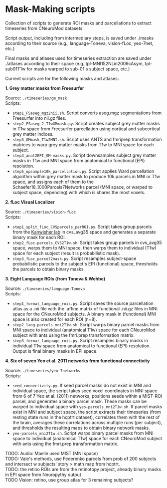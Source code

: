 Mask-Making scripts
===================

Collection of scripts to generate ROI masks and parcellations to extract timeseries from CNeuroMod datasets.

Script output, including from intermediary steps, is saved under ./masks according to their source (e.g., language-Toneva, vision-fLoc, yeo-7net, etc.)

Final masks and atlases used for timeseries extraction are saved under ./atlases according to their
space (e.g.,tpl-MNI152NLin2009cAsym, tpl-sub01T1w for masks warped to sub-01's subject space, etc.)

Current scripts are for the following masks and atlases:


**1. Grey matter masks from Freesurfer**

Source: ``./timeseries/gm_mask`` \
Scripts:

* ``step1_FSaseg_mgz2nii.sh``. Script converts aseg.mgz segmentations from Freesurfer
into nii.gz files.
* ``step2_FSaseg_2_T1wGMmask.py``. Script creates subject grey matter masks in
T1w space from Freesurfer parcellation using cortical and subcortical grey
matter indices.
* ``step3_GMmask_T1w2MNI.sh``. Script uses ANTS and fmriprep transformation
matrices to warp grey matter masks from T1w to MNI space for each subject.
* ``step4_anat2EPI_GM-masks.py``. Script downsamples subject grey matter masks
in T1w and MNI space from anatomical to functional (EPI) resolution.
* ``step5_upsample10k_parcellation.py``. Script applies Ward parcellation algorithm within grey matter mask to produce 10k parcels in MNI or T1w space, and assigns each of them to the Schaefer18_1000Parcels7Networks parcel (MNI space, or warped to subject space, depending) with which is shares the most voxels.


**2. fLoc Visual Localizer**

Source: ``./timeseries/vision-fLoc`` \
Scripts:

* ``step1_split_fLoc_CVSparcels_perROI.py``. Script takes group parcels from the [Kanwisher lab](https://web.mit.edu/bcs/nklab/GSS.shtml#download) in cvs_avg35 space and generates a separate binary mask for each ROI.
* ``step2_fLoc-parcels_CVS2T1w.sh``. Script takes group parcels in cvs_avg35 space, warps them to MNI space, then warps them to individual (T1w) space for each subject (result is probabilistic mask).
* ``step3_fLoc_parcel2mask.py``. Script resamples subject-space probabilistic parcels to the subject's EPI (functional) space, thresholds the parcels to obtain binary masks.


**3. Eight Language ROIs (from Toneva & Wehbe)**

Source: ``./timeseries/language-Toneva`` \
Scripts:

* ``step1_format_language_rois.py``. Script saves the source parcellation atlas as a .nii file with the .affine matrix of functional .nii.gz files in MNI space for the CNeuroMod subjects. A binary mask in (functional) MNI space is also created for each ROI (n=8).
* ``step2_lang-parcels_mni2T1w.sh``. Script warps binary parcel masks from MNI space to individual (anatomical T1w) space for each CNeuroMod subject with ants using the fmri.prep transformation matrix.
* ``step3_format_language_rois.py``. Script resamples binary masks in individual T1w space from anatomical to functional (EPI) resolution. Output is final binary masks in EPI space.


**4. Six of seven Yeo et al. 2011 networks from functional connectivity**

Source: ``./timeseries/yeo-7networks`` \
Scripts:

* ``seed_connectivity.py``. If seed parcel masks do not exist in MNI and individual space, the script takes seed voxel coordinates in MNI space from 6 of 7 Yeo et al. (2011) networks, positions seeds within a MIST-ROI parcel, and generates a binary parcel mask. These masks can be warped to individual space with ``yeo-parcels_mni2T1w.sh``. If parcel masks exist in MNI and subject space, the script extracts their timeseries (from resting state runs in the hcptrt dataset), correlates them with the rest of the brain, averages these correlations across multiple runs (per subject), and thresholds the resulting maps to obtain binary network masks.
* ``yeo-parcels_mni2T1w.sh``. Script warps binary parcel masks from MNI space to individual (anatomical T1w) space for each CNeuroMod subject with ants using the fmri.prep transformation matrix.


TODO: Audio: Maelle used MIST (MNI space) \
TODO: Vale's methods, use Federenko parcels from prob of 200 subjects and intersect w subjects' story > math map from hcptrt. \
TODO: the retino ROIs are from the retinotopy project, already binary masks in EPI space from Neuropythy output \
TODO Vision: retino, use group atlas for 3 remaining subjects?
